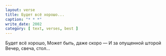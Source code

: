 ```yaml
---
layout: verse
title: Будет всё хорошо...
caption: "* * *"
write_date: 2002
category: [ text, verses, best ]
---
```

Будет всё хорошо,
Может быть, даже скоро —
И за опущенной шторой
Вечер, свеча, стол...
